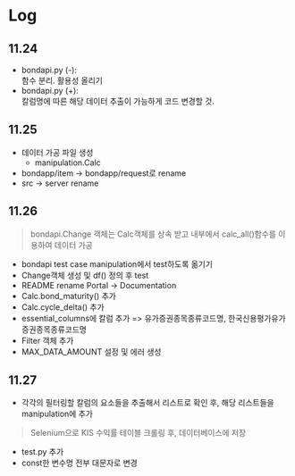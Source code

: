 # Log

## 11.24
* bondapi.py (-):   
함수 분리. 활용성 올리기
* bondapi.py (+):   
칼럼명에 따른 해당 데이터 추출이 가능하게 코드 변경할 것.

## 11.25
* 데이터 가공 파일 생성
	- manipulation.Calc
* bondapp/item -> bondapp/request로 rename
* src -> server rename

## 11.26
> bondapi.Change 객체는 Calc객체를 상속 받고 내부에서 calc_all()함수를 이용하여 데이터 가공
* bondapi test case manipulation에서 test하도록 옮기기
* Change객체 생성 및 df() 정의 후 test
* README rename Portal -> Documentation
* Calc.bond_maturity() 추가
* Calc.cycle_delta() 추가
* essential_columns에 칼럼 추가 => 유가증권종목종류코드명, 한국신용평가유가증권종목종류코드명
* Filter 객체 추가
* MAX_DATA_AMOUNT 설정 및 에러 생성

## 11.27
* 각각의 필터링할 칼럼의 요소들을 추출해서 리스트로 확인 후, 해당 리스트들을 manipulation에 추가
> Selenium으로 KIS 수익률 테이블 크롤링 후, 데이터베이스에 저장
* test.py 추가
* const한 변수명 전부 대문자로 변경